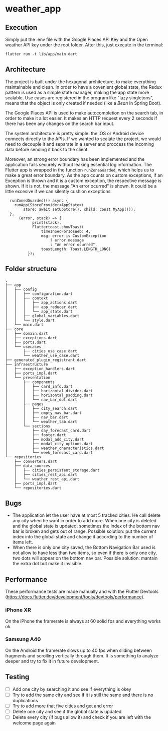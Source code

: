 # weather_app

## Execution

Simply put the .env file with the Google Places API Key and the Open weather API key under the root folder. After this, just execute in the terminal:

```
flutter run -t lib/app/main.dart
```

## Architecture

The project is built under the hexagonal architecture, to make everything maintainable and clean. In order to have a covenient global state, the Redux pattern is used as a simple state manager, making the app state more scalable. Use cases are registered in the program like "lazy singletons", means that the object is only created if needed (like a *Bean* in Spring Boot).

The Google Places API is used to make autocompletion on the search tab, in order to make it a lot easier. It makes an HTTP request every 2 seconds if there has been any changes on the search bar input.

The system architecture is pretty simple: the iOS or Android device connects directly to the APIs. If we wanted to scalate the project, we would need to decouple it and separate in a server and proccess the incoming data before sending it back to the client.

Moreover, an strong error boundary has been implemented and the application fails securely without leaking essential log information. The Flutter app is wrapped in the function `runZoneGuarded`, which helps us to make a great error boundary. As the app counts on custom exceptions, if an Exception is thrown and it is a custom exception, the respective message is shown. If it is not, the message "An error ocurred" is shown. It could be a little excesive if we can silently cushion exceptions.

```
  runZonedGuarded(() async {
    runApp(StoreProvider<AppState>(
        store: await setUpStore(), child: const MyApp()));
  },
      (error, stack) => {
            print(stack),
            Fluttertoast.showToast(
                timeInSecForIosWeb: 4,
                msg: error is CustomException
                    ? error.message
                    : "An error ocurred",
                toastLength: Toast.LENGTH_LONG)
          });
```

## Folder structure

```
.
├── app
│   ├── config
│   │   ├── configuration.dart
│   │   ├── context
│   │   │   ├── app_actions.dart
│   │   │   ├── app_reducer.dart
│   │   │   └── app_state.dart
│   │   ├── global_variables.dart
│   │   └── style.dart
│   └── main.dart
├── core
│   ├── domain.dart
│   ├── exceptions.dart
│   ├── ports.dart
│   └── usecases
│       ├── cities_use_case.dart
│       └── weather_use_case.dart
├── generated_plugin_registrant.dart
├── infraestructure
│   ├── exception_handlers.dart
│   ├── ports_impl.dart
│   └── presentation
│       ├── components
│       │   ├── card_info.dart
│       │   ├── horizontal_divider.dart
│       │   ├── horizontal_padding.dart
│       │   └── nav_bar_dot.dart
│       ├── pages
│       │   ├── city_search.dart
│       │   ├── empty_nav_bar.dart
│       │   ├── nav_bar.dart
│       │   └── weather_tab.dart
│       └── sections
│           ├── day_forecast_card.dart
│           ├── footer.dart
│           ├── modal_add_city.dart
│           ├── modal_city_options.dart
│           ├── weather_characteristics.dart
│           └── week_forecast_card.dart
└── repositories
    ├── converters.dart
    ├── data_sources
    │   ├── cities_persistent_storage.dart
    │   ├── cities_rest_api.dart
    │   └── weather_rest_api.dart
    ├── ports_impl.dart
    └── repositories.dart
```

## Bugs

- The application let the user have at most 5 tracked cities. He call delete any city when he want in order to add more. When one city is deleted and the global state is updated, sometimes the index of the bottom nav bar is broken and gets out of range. Possible solution: put the current index into the global state and change it according to the number of items left.
- When there is only one city saved, the Bottom Navigation Bar used is not allow to have less than two items, so even if there is only one city, two dots will appear on the bottom nav bar. Possible solution: mantain the extra dot but make it invisible.

## Performance

These performance tests are made manually and with the Flutter Devtools (https://docs.flutter.dev/development/tools/devtools/performance). 

### iPhone XR

On the iPhone the framerate is always at 60 solid fps and everything works ok.

### Samsung A40

On the Android the framerate slows up to 40 fps when sliding between fragments and scrolling vertically through them. It is something to analyze deeper and try to fix it in future development. 

## Testing

- [ ] Add one city by searching it and see if everything is okey
- [ ] Try to add the same city and see if it is still the same and there is no duplications
- [ ] Try to add more that five cities and get and error
- [ ] Delete one city and see if the global state is updated
- [ ] Delete every city (if bugs allow it) and check if you are left with the welcome page again
